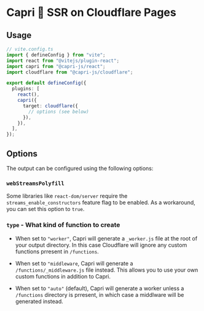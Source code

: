 # Capri 🍋 SSR on Cloudflare Pages

## Usage

```ts
// vite.config.ts
import { defineConfig } from "vite";
import react from "@vitejs/plugin-react";
import capri from "@capri-js/react";
import cloudflare from "@capri-js/cloudflare";

export default defineConfig({
  plugins: [
    react(),
    capri({
      target: cloudflare({
        // options (see below)
      }),
    }),
  ],
});
```

## Options

The output can be configured using the following options:
### `webStreamsPolyfill`

Some libraries like `react-dom/server` require
the `streams_enable_constructors` feature flag to be enabled. As a workaround, you can set this option to `true`.


### `type` - What kind of function to create

*  When set to `"worker"`, Capri will generate a
`_worker.js` file at the root of your output directory. In this case Cloudflare will ignore any custom functions prresent in `/functions`.

* When set to `"middleware`, Capri will generate a
`/functions/_middleware.js` file instead. This allows
you to use your own custom functions in addition to Capri.

* When set to `"auto"` (default), Capri will generate a worker unless a `/functions` directory is prresent, in which
case a middlware will be generated instead.